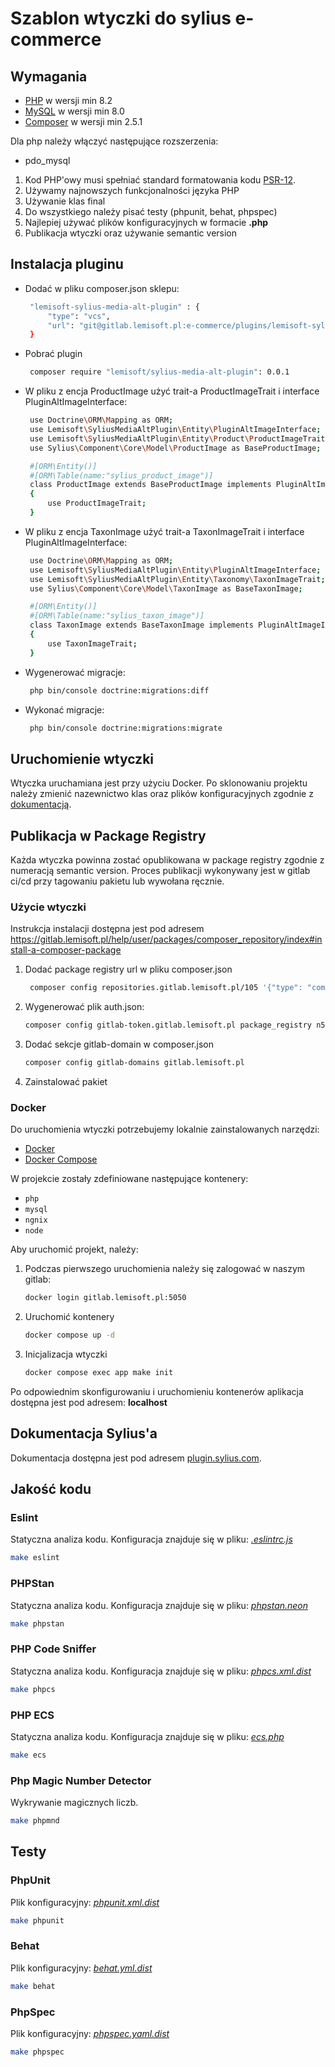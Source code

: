 # Szablon wtyczki do sylius e-commerce

## Wymagania

- [PHP](https://www.php.net) w wersji min 8.2
- [MySQL](https://www.mysql.com) w wersji min 8.0
- [Composer](https://getcomposer.org) w wersji min 2.5.1

Dla php należy włączyć następujące rozszerzenia:

- pdo_mysql

1. Kod PHP'owy musi spełniać standard formatowania kodu [PSR-12](https://www.php-fig.org/psr/psr-12/).
2. Używamy najnowszych funkcjonalności języka PHP
3. Używanie klas final
4. Do wszystkiego należy pisać testy (phpunit, behat, phpspec)
5. Najlepiej używać plików konfiguracyjnych w formacie **.php**
6. Publikacja wtyczki oraz używanie semantic version

## Instalacja pluginu
- Dodać w pliku composer.json sklepu:
   ```bash
    "lemisoft-sylius-media-alt-plugin" : {
        "type": "vcs",
        "url": "git@gitlab.lemisoft.pl:e-commerce/plugins/lemisoft-sylius-media-alt-plugin.git"
    }
   ```
- Pobrać plugin
   ```bash
    composer require "lemisoft/sylius-media-alt-plugin": 0.0.1
   ```
- W pliku z encja ProductImage użyć trait-a ProductImageTrait i interface PluginAltImageInterface:
   ```bash
    use Doctrine\ORM\Mapping as ORM;
    use Lemisoft\SyliusMediaAltPlugin\Entity\PluginAltImageInterface;
    use Lemisoft\SyliusMediaAltPlugin\Entity\Product\ProductImageTrait;
    use Sylius\Component\Core\Model\ProductImage as BaseProductImage;

    #[ORM\Entity()]
    #[ORM\Table(name:"sylius_product_image")]
    class ProductImage extends BaseProductImage implements PluginAltImageInterface
    {
        use ProductImageTrait;
    }
   ```

- W pliku z encja TaxonImage użyć trait-a TaxonImageTrait i interface PluginAltImageInterface:
   ```bash
    use Doctrine\ORM\Mapping as ORM;
    use Lemisoft\SyliusMediaAltPlugin\Entity\PluginAltImageInterface;
    use Lemisoft\SyliusMediaAltPlugin\Entity\Taxonomy\TaxonImageTrait;
    use Sylius\Component\Core\Model\TaxonImage as BaseTaxonImage;

    #[ORM\Entity()]
    #[ORM\Table(name:"sylius_taxon_image")]
    class TaxonImage extends BaseTaxonImage implements PluginAltImageInterface
    {
        use TaxonImageTrait;
    }
   ```

- Wygenerować migracje:
   ```bash
    php bin/console doctrine:migrations:diff
   ```

- Wykonać migracje:
   ```bash
    php bin/console doctrine:migrations:migrate
   ```

## Uruchomienie wtyczki

Wtyczka uruchamiana jest przy użyciu Docker.
Po sklonowaniu projektu należy zmienić nazewnictwo klas oraz plików konfiguracyjnych zgodnie z [dokumentacją](https://docs.sylius.com/en/latest/book/plugins/guide/naming.html).

## Publikacja w Package Registry

Każda wtyczka powinna zostać opublikowana w package registry zgodnie z numeracją semantic version. Proces publikacji wykonywany jest w gitlab ci/cd przy tagowaniu pakietu lub wywołana ręcznie.

### Użycie wtyczki

Instrukcja instalacji dostępna jest pod adresem https://gitlab.lemisoft.pl/help/user/packages/composer_repository/index#install-a-composer-package

1. Dodać package registry url w pliku composer.json
   ```bash
    composer config repositories.gitlab.lemisoft.pl/105 '{"type": "composer", "url": "https://gitlab.lemisoft.pl/api/v4/group/105/-/packages/composer/packages.json"}
   ```
2. Wygenerować plik auth.json:
   ```bash
   composer config gitlab-token.gitlab.lemisoft.pl package_registry n52_REGt4a3cGfVZC_im
   ```

3. Dodać sekcje gitlab-domain w composer.json
   ```bash
   composer config gitlab-domains gitlab.lemisoft.pl
   ```
4. Zainstalować pakiet

### Docker

Do uruchomienia wtyczki potrzebujemy lokalnie zainstalowanych narzędzi:

* [Docker](https://www.docker.com/get-started)
* [Docker Compose](https://docs.docker.com/compose/install/)

W projekcie zostały zdefiniowane następujące kontenery:

* `php`
* `mysql`
* `ngnix`
* `node`

Aby uruchomić projekt, należy:

1. Podczas pierwszego uruchomienia należy się zalogować w naszym gitlab:

    ```bash
   docker login gitlab.lemisoft.pl:5050
    ```

2. Uruchomić kontenery
    ```bash
    docker compose up -d
    ```

3. Inicjalizacja wtyczki
    ```bash
   docker compose exec app make init
    ```

Po odpowiednim skonfigurowaniu i uruchomieniu kontenerów aplikacja dostępna jest pod adresem: **localhost**

## Dokumentacja Sylius'a

Dokumentacja dostępna jest pod adresem [plugin.sylius.com](https://docs.sylius.com/en/latest/book/plugins/guide/index.html).

## Jakość kodu

### Eslint

Statyczna analiza kodu. Konfiguracja znajduje się w pliku: *[.eslintrc.js](.eslintrc.js)*

```bash
make eslint
```

### PHPStan

Statyczna analiza kodu. Konfiguracja znajduje się w pliku: *[phpstan.neon](phpstan.neon)*

```bash
make phpstan
```

### PHP Code Sniffer

Statyczna analiza kodu. Konfiguracja znajduje się w pliku: *[phpcs.xml.dist](phpcs.xml.dist)*

```bash
make phpcs
```

### PHP ECS

Statyczna analiza kodu. Konfiguracja znajduje się w pliku: *[ecs.php](ecs.php)*

```bash
make ecs
```

### Php Magic Number Detector

Wykrywanie magicznych liczb.

```bash
make phpmnd
```

## Testy

### PhpUnit

Plik konfiguracyjny: *[phpunit.xml.dist](phpunit.xml.dist)*

```bash
make phpunit
```

### Behat

Plik konfiguracyjny: *[behat.yml.dist](behat.yml.dist)*

```bash
make behat
```

### PhpSpec

Plik konfiguracyjny: *[phpspec.yaml.dist](phpspec.yml.dist)*

```bash
make phpspec
```
